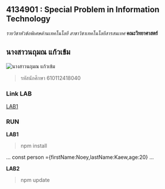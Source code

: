 ## 4134901 : Special Problem in Information Technology
_รายวิชาหัวข้อพิเศษด้านเทคโนโลยี_
_สาขาวิชาเทคโนโลยีสารสนเทศ_
**คณะวิทยาศาสตร์**

## นางสาวนฤมณ แก้วเข้ม
![นางสาวนฤมณ แก้วเข้ม](https://www.facebook.com/photo/?fbid=2731247023779313&set=a.1393138154256880)
> รหัสนักศึกษา 610112418040

### Link LAB

[LAB1](https://github.com/Naruemon16/4134901-2-64/tree/main/4134901-040/LAB1)

### RUN
**LAB1**

>npm install

...
 const person ={firstName:Noey,lastName:Kaew,age:20}
 ...

 **LAB2**

 >npm update
